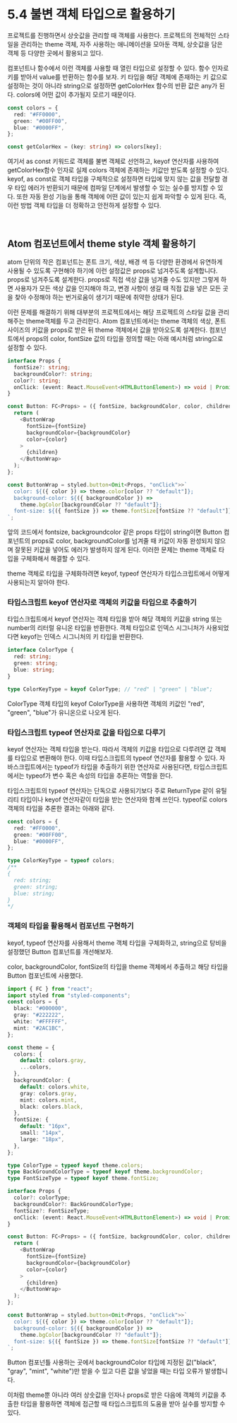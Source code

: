 # 5.4 불변 객체 타입으로 활용하기

프로젝트를 진행하면서 상숫값을 관리할 때 객체를 사용한다. 프로젝트의 전체적인 스타일을 관리하는 theme 객체, 자주 사용하는 애니메이션을 모아둔 객체, 상숫값을 담은 객체 등 다양한 곳에서 활용되고 있다.

컴포넌트나 함수에서 이런 객체를 사용할 때 열린 타입으로 설정할 수 있다. 함수 인자로 키를 받아서 value를 반환하는 함수를 보자. 키 타입을 해당 객체에 존재하는 키 값으로 설정하는 것이 아니라 string으로 설정하면 getColorHex 함수의 반환 값은 any가 된다. colors에 어떤 값이 추가될지 모르기 때문이다.

```ts
const colors = {
  red: "#FF0000",
  green: "#00FF00",
  blue: "#0000FF",
};

const getColorHex = (key: string) => colors[key];
```

여기서 as const 키워드로 객체를 불변 객체로 선언하고, keyof 연산자를 사용하여 getColorHex함수 인자로 실제 colors 객체에 존재하는 키값만 받도록 설정할 수 있다. keyof, as const로 객체 타입을 구체적으로 설정하면 타입에 맞지 않는 값을 전달할 경우 타입 에러가 반환되기 때문에 컴파일 단계에서 발생할 수 있는 실수를 방지할 수 있다. 또한 자동 완성 기능을 통해 객체에 어떤 값이 있는지 쉽게 파악할 수 있게 된다. 즉, 이런 방법 객체 타입을 더 정확하고 안전하게 설정할 수 있다.

<br />

## Atom 컴포넌트에서 theme style 객체 활용하기

atom 단위의 작은 컴포넌트는 폰트 크기, 색상, 배경 색 등 다양한 환경에서 유연하게 사용될 수 있도록 구현해야 하기에 이런 설정값은 props로 넘겨주도록 설계합니다. props로 넘겨주도록 설계한다. props로 직접 색상 값을 넘겨줄 수도 있지만 그렇게 하면 사용자가 모든 색상 값을 인지해야 하고, 변경 사항이 생길 때 직접 값을 넣은 모든 곳을 찾아 수정해야 하는 번거로움이 생기기 때문에 취약한 상태가 된다.

이런 문제를 해결하기 위해 대부분의 프로젝트에서는 해당 프로젝트의 스타일 값을 관리해주는 theme객체를 두고 관리한다. Atom 컴포넌트에서는 theme 객체의 색상, 폰트 사이즈의 키값을 props로 받은 뒤 theme 객체에서 값을 받아오도록 설계한다. 컴포넌트에서 props의 color, fontSize 값의 타입을 정의할 때는 아래 예시처럼 string으로 설정할 수 있다.

```ts
interface Props {
  fontSize?: string;
  backgroundColor?: string;
  color?: string;
  onClick: (event: React.MouseEvent<HTMLButtonElement>) => void | Promise<void>;
}

const Button: FC<Props> = ({ fontSize, backgroundColor, color, children }) => {
  return (
    <ButtonWrap
      fontSize={fontSize}
      backgroundColor={backgroundColor}
      color={color}
    >
      {children}
    </ButtonWrap>
  );
};

const ButtonWrap = styled.button<Omit<Props, "onClick">>`
  color: ${({ color }) => theme.color[color ?? "default"]};
  background-color: ${({ backgroundColor }) =>
    theme.bgColor[backgroundColor ?? "default"]};
  font-size: ${({ fontSize }) => theme.fontSize[fontSize ?? "default"]};
`;
```

앞의 코드에서 fontsize, backgroundcolor 같은 props 타입이 string이면 Button 컴포넌트의 props로 color, backgroundColor를 넘겨줄 때 키값이 자동 완성되지 않으며 잘못된 키값을 넣어도 에러가 발생하지 않게 된다. 이러한 문제는 theme 객체로 타입을 구체화해서 해결할 수 있다.

theme 객체로 타입을 구체화하려면 keyof, typeof 연산자가 타입스크립트에서 어떻게 사용되는지 알아야 한다.

### 타입스크립트 keyof 연산자로 객체의 키값을 타입으로 추출하기

타입스크립트에서 keyof 연산자는 객체 타입을 받아 해당 객체의 키값을 string 또는 number의 리터럴 유니온 타입을 반환한다. 객체 타입으로 인덱스 시그니처가 사용되었다면 keyof는 인덱스 시그니처의 키 타입을 반환한다.

```ts
interface ColorType {
  red: string;
  green: string;
  blue: string;
}

type ColorKeyType = keyof ColorType; // "red" | "green" | "blue";
```

ColorType 객체 타입의 keyof ColorType을 사용하면 객체의 키값인 "red", "green", "blue"가 유니온으로 나오게 된다.

### 타입스크립트 typeof 연산자로 값을 타입으로 다루기

keyof 연산자는 객체 타입을 받는다. 따라서 객체의 키값을 타입으로 다루려면 값 객체를 타입으로 변환해야 한다. 이때 타입스크립트의 typeof 연산자를 활용할 수 있다. 자바스크립트에서는 typeof가 타입을 추출하기 위한 연산자로 사용된다면, 타입스크립트에서는 typeof가 변수 혹은 속성의 타입을 추론하는 역할을 한다.

타입스크립트의 typeof 연산자는 단독으로 사용되기보다 주로 ReturnType 같이 유틸리티 타입이나 keyof 연산자같이 타입을 받는 연산자와 함께 쓰인다. typeof로 colors 객체의 타입을 추론한 결과는 아래와 같다.

```ts
const colors = {
  red: "#FF0000",
  green: "#00FF00",
  blue: "#0000FF",
};

type ColorKeyType = typeof colors;
/**
{
  red: string;
  green: string;
  blue: string;
}
*/
```

### 객체의 타입을 활용해서 컴포넌트 구현하기

keyof, typeof 연산자를 사용해서 theme 객체 타입을 구체화하고, string으로 탕비을 설정했던 Button 컴포넌트를 개선해보자.

color, backgroundColor, fontSize의 타입을 theme 객체에서 추출하고 해당 타입을 Button 컴포넌트에 사용했다.

```ts
import { FC } from "react";
import styled from "styled-components";
const colors = {
  black: "#000000",
  gray: "#222222",
  white: "#FFFFFF",
  mint: "#2AC1BC",
};

const theme = {
  colors: {
    default: colors.gray,
    ...colors,
  },
  backgroundColor: {
    default: colors.white,
    gray: colors.gray,
    mint: colors.mint,
    black: colors.black,
  },
  fontSize: {
    default: "16px",
    small: "14px",
    large: "18px",
  },
};

type ColorType = typeof keyof theme.colors;
type BackGroundColorType = typeof keyof theme.backgroundColor;
type FontSizeType = typeof keyof theme.fontSize;

interface Props {
  color?: colorType;
  backgroundColor?: BackGroundColorType;
  fontSize?: FontSizeType;
  onClick: (event: React.MouseEvent<HTMLButtonElement>) => void | Promise<void>;
}

const Button: FC<Props> = ({ fontSize, backgroundColor, color, children }) => {
  return (
    <ButtonWrap
      fontSize={fontSize}
      backgroundColor={backgroundColor}
      color={color}
    >
      {children}
    </ButtonWrap>
  );
};

const ButtonWrap = styled.button<Omit<Props, "onClick">>`
  color: ${({ color }) => theme.color[color ?? "default"]};
  background-color: ${({ backgroundColor }) =>
    theme.bgColor[backgroundColor ?? "default"]};
  font-size: ${({ fontSize }) => theme.fontSize[fontSize ?? "default"]};
`;
```

Button 컴포넌틀 사용하는 곳에서 backgroundColor 타입에 지정된 값("black", "gray", "mint", "white")만 받을 수 있고 다른 값을 넣었을 때는 타입 오류가 발생합니다.

이처럼 theme뿐 아니라 여러 상숫값을 인자나 props로 받은 다음에 객체의 키값을 추출한 타입을 활용하면 객체에 접근할 때 타입스크립트의 도움을 받아 실수를 방지할 수 있다.
